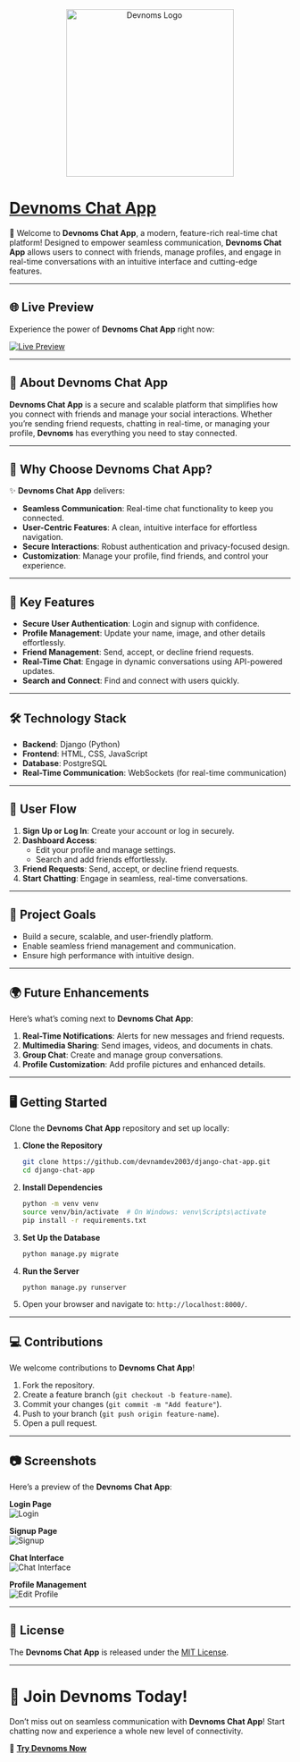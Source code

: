 <div style="text-align: center;">
  <a href="https://devnoms.onrender.com">
    <img src="https://filesstatic.netlify.app/Chatapp/img/logo_750x750.png" alt="Devnoms Logo" style="width: 300px;">
  </a>
</div>

# [Devnoms Chat App](https://devnoms.onrender.com)

🚀 Welcome to **Devnoms Chat App**, a modern, feature-rich real-time chat platform! Designed to empower seamless communication, **Devnoms Chat App** allows users to connect with friends, manage profiles, and engage in real-time conversations with an intuitive interface and cutting-edge features.

---

## 🌐 **Live Preview**

Experience the power of **Devnoms Chat App** right now:

[![Live Preview](https://img.shields.io/badge/Live-Preview-brightgreen?style=for-the-badge&logo=django)](https://devnoms.onrender.com)

---

## 🌟 **About Devnoms Chat App**

**Devnoms Chat App** is a secure and scalable platform that simplifies how you connect with friends and manage your social interactions. Whether you’re sending friend requests, chatting in real-time, or managing your profile, **Devnoms** has everything you need to stay connected.

---

## 🎯 **Why Choose Devnoms Chat App?**

✨ **Devnoms Chat App** delivers:

- **Seamless Communication**: Real-time chat functionality to keep you connected.
- **User-Centric Features**: A clean, intuitive interface for effortless navigation.
- **Secure Interactions**: Robust authentication and privacy-focused design.
- **Customization**: Manage your profile, find friends, and control your experience.

---

## 🚀 **Key Features**

- **Secure User Authentication**: Login and signup with confidence.
- **Profile Management**: Update your name, image, and other details effortlessly.
- **Friend Management**: Send, accept, or decline friend requests.
- **Real-Time Chat**: Engage in dynamic conversations using API-powered updates.
- **Search and Connect**: Find and connect with users quickly.

---

## 🛠️ **Technology Stack**

- **Backend**: Django (Python)
- **Frontend**: HTML, CSS, JavaScript
- **Database**: PostgreSQL
- **Real-Time Communication**: WebSockets (for real-time communication)

---

## 📝 **User Flow**

1. **Sign Up or Log In**: Create your account or log in securely.
2. **Dashboard Access**:
   - Edit your profile and manage settings.
   - Search and add friends effortlessly.
3. **Friend Requests**: Send, accept, or decline friend requests.
4. **Start Chatting**: Engage in seamless, real-time conversations.

---

## 🌟 **Project Goals**

- Build a secure, scalable, and user-friendly platform.
- Enable seamless friend management and communication.
- Ensure high performance with intuitive design.

---

## 🌍 **Future Enhancements**

Here’s what’s coming next to **Devnoms Chat App**:

1. **Real-Time Notifications**: Alerts for new messages and friend requests.
2. **Multimedia Sharing**: Send images, videos, and documents in chats.
3. **Group Chat**: Create and manage group conversations.
4. **Profile Customization**: Add profile pictures and enhanced details.

---

## 🖥️ **Getting Started**

Clone the **Devnoms Chat App** repository and set up locally:

1. **Clone the Repository**

   ```bash
   git clone https://github.com/devnamdev2003/django-chat-app.git
   cd django-chat-app
   ```

2. **Install Dependencies**

   ```bash
   python -m venv venv
   source venv/bin/activate  # On Windows: venv\Scripts\activate
   pip install -r requirements.txt
   ```

3. **Set Up the Database**

   ```bash
   python manage.py migrate
   ```

4. **Run the Server**

   ```bash
   python manage.py runserver
   ```

5. Open your browser and navigate to: `http://localhost:8000/`.

---

## 💻 **Contributions**

We welcome contributions to **Devnoms Chat App**!

1. Fork the repository.
2. Create a feature branch (`git checkout -b feature-name`).
3. Commit your changes (`git commit -m "Add feature"`).
4. Push to your branch (`git push origin feature-name`).
5. Open a pull request.

---

## 📷 **Screenshots**

Here’s a preview of the **Devnoms Chat App**:

**Login Page**  
![Login](https://filesstatic.netlify.app/Chatapp/img/login.png)

**Signup Page**  
![Signup](https://filesstatic.netlify.app/Chatapp/img/signup.png)

**Chat Interface**  
![Chat Interface](https://filesstatic.netlify.app/Chatapp/img/chat.png)

**Profile Management**  
![Edit Profile](https://filesstatic.netlify.app/Chatapp/img/edit.png)

---

## 📜 **License**

The **Devnoms Chat App** is released under the [MIT License](LICENSE).

---

# 💬 **Join Devnoms Today!**

Don’t miss out on seamless communication with **Devnoms Chat App**! Start chatting now and experience a whole new level of connectivity.

🔗 [**Try Devnoms Now**](https://devnoms.onrender.com)